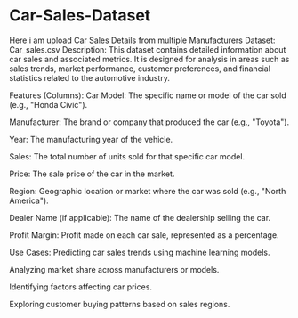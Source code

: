 # Car-Sales-Dataset
Here i am upload Car Sales Details from multiple Manufacturers
Dataset: Car_sales.csv
Description:
This dataset contains detailed information about car sales and associated metrics. It is designed for analysis in areas such as sales trends, market performance, customer preferences, and financial statistics related to the automotive industry.

Features (Columns):
Car Model: The specific name or model of the car sold (e.g., "Honda Civic").

Manufacturer: The brand or company that produced the car (e.g., "Toyota").

Year: The manufacturing year of the vehicle.

Sales: The total number of units sold for that specific car model.

Price: The sale price of the car in the market.

Region: Geographic location or market where the car was sold (e.g., "North America").

Dealer Name (if applicable): The name of the dealership selling the car.

Profit Margin: Profit made on each car sale, represented as a percentage.

Use Cases:
Predicting car sales trends using machine learning models.

Analyzing market share across manufacturers or models.

Identifying factors affecting car prices.

Exploring customer buying patterns based on sales regions.
